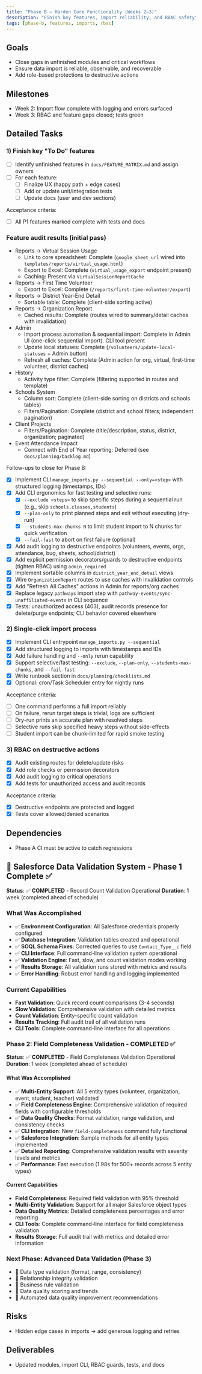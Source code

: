 ```yaml
---
title: "Phase B – Harden Core Functionality (Weeks 2–3)"
description: "Finish key features, import reliability, and RBAC safety"
tags: [phase-b, features, imports, rbac]
---
```


## Goals

- Close gaps in unfinished modules and critical workflows
- Ensure data import is reliable, observable, and recoverable
- Add role-based protections to destructive actions

## Milestones

- Week 2: Import flow complete with logging and errors surfaced
- Week 3: RBAC and feature gaps closed; tests green

## Detailed Tasks

### 1) Finish key "To Do" features
- [ ] Identify unfinished features in `docs/FEATURE_MATRIX.md` and assign owners
- [ ] For each feature:
  - [ ] Finalize UX (happy path + edge cases)
  - [ ] Add or update unit/integration tests
  - [ ] Update docs (user and dev sections)

Acceptance criteria:
- [ ] All P1 features marked complete with tests and docs

### Feature audit results (initial pass)

- Reports → Virtual Session Usage
  - Link to core spreadsheet: Complete (`google_sheet_url` wired into `templates/reports/virtual_usage.html`)
  - Export to Excel: Complete (`virtual_usage_export` endpoint present)
  - Caching: Present via `VirtualSessionReportCache`
- Reports → First Time Volunteer
  - Export to Excel: Complete (`/reports/first-time-volunteer/export`)
- Reports → District Year-End Detail
  - Sortable table: Complete (client-side sorting active)
- Reports → Organization Report
  - Cached results: Complete (routes wired to summary/detail caches with invalidation)
- Admin
  - Import process automation & sequential import: Complete in Admin UI (one-click sequential import). CLI tool present
  - Update local statuses: Complete (`/volunteers/update-local-statuses` + Admin button)
  - Refresh all caches: Complete (Admin action for org, virtual, first-time volunteer, district caches)
- History
  - Activity type filter: Complete (filtering supported in routes and template)
- Schools System
  - Column sort: Complete (client-side sorting on districts and schools tables)
  - Filters/Pagination: Complete (district and school filters; independent pagination)
 - Client Projects
   - Filters/Pagination: Complete (title/description, status, district, organization; paginated)
- Event Attendance Impact
  - Connect with End of Year reporting: Deferred (see `docs/planning/backlog.md`)

 Follow-ups to close for Phase B:
- [x] Implement CLI `manage_imports.py --sequential --only=<step>` with structured logging (timestamps, IDs)
- [x] Add CLI ergonomics for fast testing and selective runs:
  - [x] `--exclude <steps>` to skip specific steps during a sequential run (e.g., skip `schools,classes,students`)
  - [x] `--plan-only` to print planned steps and exit without executing (dry-run)
  - [x] `--students-max-chunks N` to limit student import to N chunks for quick verification
  - [x] `--fail-fast` to abort on first failure (optional)
- [x] Add audit logging to destructive endpoints (volunteers, events, orgs, attendance, bug, sheets, school/district)
- [x] Add explicit permission decorators/guards to destructive endpoints (tighten RBAC) using `admin_required`
- [x] Implement sortable columns in `district_year_end_detail` views
- [x] Wire `OrganizationReport` routes to use caches with invalidation controls
- [x] Add "Refresh All Caches" actions in Admin for reports/org caches
- [x] Replace legacy `pathways` import step with `pathway-events/sync-unaffiliated-events` in CLI sequence
- [x] Tests: unauthorized access (403), audit records presence for delete/purge endpoints; CLI behavior covered elsewhere

### 2) Single-click import process
- [x] Implement CLI entrypoint `manage_imports.py --sequential`
- [x] Add structured logging to imports with timestamps and IDs
- [x] Add failure handling and `--only` rerun capability
- [x] Support selective/fast testing: `--exclude`, `--plan-only`, `--students-max-chunks`, and `--fail-fast`
- [x] Write runbook section in `docs/planning/checklists.md`
- [x] Optional: cron/Task Scheduler entry for nightly runs

Acceptance criteria:
- [ ] One command performs a full import reliably
- [ ] On failure, rerun target steps is trivial; logs are sufficient
- [ ] Dry-run prints an accurate plan with resolved steps
- [ ] Selective runs skip specified heavy steps without side-effects
- [ ] Student import can be chunk-limited for rapid smoke testing

### 3) RBAC on destructive actions
- [x] Audit existing routes for delete/update risks
- [x] Add role checks or permission decorators
- [x] Add audit logging to critical operations
- [x] Add tests for unauthorized access and audit records

Acceptance criteria:
- [x] Destructive endpoints are protected and logged
- [x] Tests cover allowed/denied scenarios

## Dependencies

- Phase A CI must be active to catch regressions

## 🎯 **Salesforce Data Validation System - Phase 1 Complete** ✅

**Status**: ✅ **COMPLETED** - Record Count Validation Operational
**Duration**: 1 week (completed ahead of schedule)

### **What Was Accomplished**
- ✅ **Environment Configuration**: All Salesforce credentials properly configured
- ✅ **Database Integration**: Validation tables created and operational
- ✅ **SOQL Schema Fixes**: Corrected queries to use `Contact_Type__c` field
- ✅ **CLI Interface**: Full command-line validation system operational
- ✅ **Validation Engine**: Fast, slow, and count validation modes working
- ✅ **Results Storage**: All validation runs stored with metrics and results
- ✅ **Error Handling**: Robust error handling and logging implemented

### **Current Capabilities**
- **Fast Validation**: Quick record count comparisons (3-4 seconds)
- **Slow Validation**: Comprehensive validation with detailed metrics
- **Count Validation**: Entity-specific count validation
- **Results Tracking**: Full audit trail of all validation runs
- **CLI Tools**: Complete command-line interface for all operations

### **Phase 2: Field Completeness Validation - COMPLETED** ✅

**Status**: ✅ **COMPLETED** - Field Completeness Validation Operational
**Duration**: 1 week (completed ahead of schedule)

#### **What Was Accomplished**
- ✅ **Multi-Entity Support**: All 5 entity types (volunteer, organization, event, student, teacher) validated
- ✅ **Field Completeness Engine**: Comprehensive validation of required fields with configurable thresholds
- ✅ **Data Quality Checks**: Format validation, range validation, and consistency checks
- ✅ **CLI Integration**: New `field-completeness` command fully functional
- ✅ **Salesforce Integration**: Sample methods for all entity types implemented
- ✅ **Detailed Reporting**: Comprehensive validation results with severity levels and metrics
- ✅ **Performance**: Fast execution (1.98s for 500+ records across 5 entity types)

#### **Current Capabilities**
- **Field Completeness**: Required field validation with 95% threshold
- **Multi-Entity Validation**: Support for all major Salesforce object types
- **Data Quality Metrics**: Detailed completeness percentages and error reporting
- **CLI Tools**: Complete command-line interface for field completeness validation
- **Results Storage**: Full audit trail with metrics and detailed error information

### **Next Phase: Advanced Data Validation (Phase 3)**
- 🔄 Data type validation (format, range, consistency)
- 🔄 Relationship integrity validation
- 🔄 Business rule validation
- 🔄 Data quality scoring and trends
- 🔄 Automated data quality improvement recommendations

## Risks

- Hidden edge cases in imports → add generous logging and retries

## Deliverables

- Updated modules, import CLI, RBAC guards, tests, and docs

